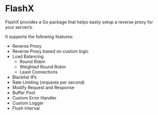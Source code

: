 # FlashX

FlashX provides a Go package that helps easily setup a reverse proxy for your server/s.

It supports the following features:
- Reverse Proxy
- Reverse Proxy based on custom logic
- Load Balancing
  - Round Robin
  - Weighted Round Robin
  - Least Connections
- Blacklist IPs
- Rate Limiting (requests per second)
- Modify Request and Response
- Buffer Pool
- Custom Error Handler
- Custom Logger
- Flush Interval